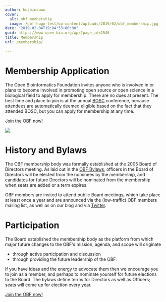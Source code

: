 ```yaml
---
author: kushinauwu
cover:
  alt: obf_membership
  image: /obf-hugo-test/wp-content/uploads/2019/02/obf_membership.jpg
date: "2019-02-04T19:04:53+00:00"
guid: https://www.open-bio.org/wp/?page_id=2546
title: Membership
url: /membership/

---
```

# Membership Application

The Open Bioinformatics Foundation invites anyone who is involved in or plans to become involved in promoting open source or open science in a biological field to apply for membership. There are no dues at present. The best time and place to join is at the annual [BOSC](/obf-hugo-test/events/bosc/) conference, because attendees are automatically deemed eligible based on the fact that they attended BOSC, but you can apply for membership at any time.

[Join the OBF now!](https://docs.google.com/forms/d/e/1FAIpQLSflxafcgc7BOLEgppy3h_yMWCIkV_9lJB3Z0a0Y2cJ63sRK-Q/viewform)

![](/obf-hugo-test/wp/wp-content/uploads/2019/02/obf_membership.jpg)

# History and Bylaws

The OBF membership body was formally established at the 2005 Board of Directors meeting. As laid out in the [OBF Bylaws](https://github.com/OBF/obf-docs/blob/master/OBF%20Bylaws.md), officers in the Board of Directors will be elected from the nominees by the membership, and candidates for future Directors will be nominated from the membership when seats are added or a term expires.

OBF members are invited to attend public Board meetings, which take place at least once a year and are announced via the (low-traffic) OBF members mailing list, as well as on our blog and via [Twitter](https://twitter.com/obf_news).

# Participation

The Board established the membership body as the platform from which major future changes to the OBF's mission, agenda, and scope will originate

- through active participation and discussion
- through providing the future leadership of the OBF.

If you have ideas and the energy to advocate them then we encourage you to join as a member, and perhaps to nominate yourself for future elections to the Board. The bylaws define terms for Directors as well as Officers; seats will come up for election every year.

[Join the OBF now!](https://docs.google.com/forms/d/e/1FAIpQLSflxafcgc7BOLEgppy3h_yMWCIkV_9lJB3Z0a0Y2cJ63sRK-Q/viewform)
